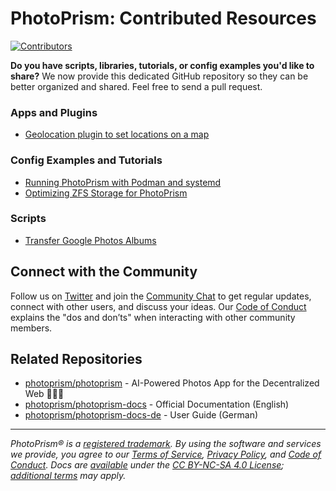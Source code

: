 # PhotoPrism: Contributed Resources

[![Contributors](https://img.shields.io/github/contributors/photoprism/photoprism-contrib.svg)]([https://photoprism.app/team](https://github.com/photoprism/photoprism-contrib/graphs/contributors))

**Do you have scripts, libraries, tutorials, or config examples you'd like to share?** We now provide this dedicated GitHub repository so they can be better organized and shared. Feel free to send a pull request.

### Apps and Plugins
- [Geolocation plugin to set locations on a map](apps/Geolocation%20Plugin/README.md)

### Config Examples and Tutorials

- [Running PhotoPrism with Podman and systemd](config/podman-systemd/README.md)
- [Optimizing ZFS Storage for PhotoPrism](tutorials/fs/ZFS%20Optimzed%20for%20Photoprism.md)

### Scripts
- [Transfer Google Photos Albums](scripts/Transfer%20Google%20Photos%20Albums%20To%20PhotoPrism/README.md)

## Connect with the Community

Follow us on [Twitter](https://link.photoprism.app/twitter) and join the [Community Chat](https://link.photoprism.app/chat)
to get regular updates, connect with other users, and discuss your ideas. Our [Code of Conduct](https://photoprism.app/code-of-conduct) explains the "dos and don’ts" when interacting with other community members.

## Related Repositories

- [photoprism/photoprism](https://github.com/photoprism/photoprism) - AI-Powered Photos App for the Decentralized Web 🌈💎✨
- [photoprism/photoprism-docs](https://github.com/photoprism/photoprism-docs) - Official Documentation (English)
- [photoprism/photoprism-docs-de](https://github.com/photoprism/photoprism-docs-de) - User Guide (German)

----

*PhotoPrism® is a [registered trademark](https://photoprism.app/trademark). By using the software and services we provide, you agree to our [Terms of Service](https://photoprism.app/terms), [Privacy Policy](https://photoprism.app/privacy), and [Code of Conduct](https://photoprism.app/code-of-conduct). Docs are [available](https://link.photoprism.app/github-docs) under the [CC BY-NC-SA 4.0 License](https://creativecommons.org/licenses/by-nc-sa/4.0/); [additional terms](https://github.com/photoprism/photoprism/blob/develop/assets/README.md) may apply.*
